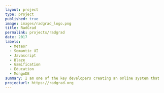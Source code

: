 ```yaml
---
layout: project
type: project
published: true
image: images/radgrad_logo.png
title: RadGrad
permalink: projects/radgrad
date: 2017
labels:
  - Meteor 
  - Semantic UI
  - Javascript
  - Blaze
  - Gamification
  - Education
  - MongoDB
summary: I am one of the key developers creating an online system that combines degree planning, social networking, and gamification to enhance the undergraduate compute science experience academically, socially, and professionally.
projecturl: https://radgrad.org
---
```



